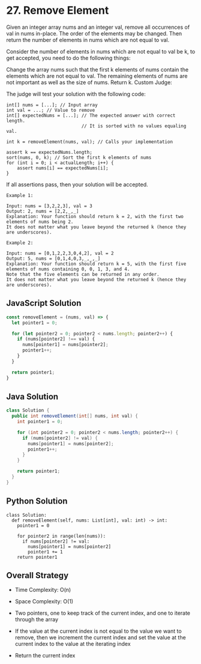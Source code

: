 # 27. Remove Element
Given an integer array nums and an integer val, remove all occurrences of val in nums in-place. The order of the elements may be changed. Then return the number of elements in nums which are not equal to val.

Consider the number of elements in nums which are not equal to val be k, to get accepted, you need to do the following things:

Change the array nums such that the first k elements of nums contain the elements which are not equal to val. The remaining elements of nums are not important as well as the size of nums.
Return k.
Custom Judge:

The judge will test your solution with the following code:
```
int[] nums = [...]; // Input array
int val = ...; // Value to remove
int[] expectedNums = [...]; // The expected answer with correct length.
                            // It is sorted with no values equaling val.

int k = removeElement(nums, val); // Calls your implementation

assert k == expectedNums.length;
sort(nums, 0, k); // Sort the first k elements of nums
for (int i = 0; i < actualLength; i++) {
    assert nums[i] == expectedNums[i];
}
```
If all assertions pass, then your solution will be accepted.

 
```
Example 1:

Input: nums = [3,2,2,3], val = 3
Output: 2, nums = [2,2,_,_]
Explanation: Your function should return k = 2, with the first two elements of nums being 2.
It does not matter what you leave beyond the returned k (hence they are underscores).

Example 2:

Input: nums = [0,1,2,2,3,0,4,2], val = 2
Output: 5, nums = [0,1,4,0,3,_,_,_]
Explanation: Your function should return k = 5, with the first five elements of nums containing 0, 0, 1, 3, and 4.
Note that the five elements can be returned in any order.
It does not matter what you leave beyond the returned k (hence they are underscores).
```

## JavaScript Solution
```js
const removeElement = (nums, val) => {
  let pointer1 = 0;

  for (let pointer2 = 0; pointer2 < nums.length; pointer2++) {
    if (nums[pointer2] !== val) {
      nums[pointer1] = nums[pointer2];
      pointer1++;
    }
  }

  return pointer1;
}

```

## Java Solution
```java
class Solution {
  public int removeElement(int[] nums, int val) {
    int pointer1 = 0;

    for (int pointer2 = 0; pointer2 < nums.length; pointer2++) {
      if (nums[pointer2] != val) {
        nums[pointer1] = nums[pointer2];
        pointer1++;
      }
    }

    return pointer1;
  }
}

```

## Python Solution
```py3
class Solution:
  def removeElement(self, nums: List[int], val: int) -> int:
    pointer1 = 0

    for pointer2 in range(len(nums)):
      if nums[pointer2] != val:
        nums[pointer1] = nums[pointer2]
        pointer1 += 1
    return pointer1
```

## Overall Strategy
- Time Complexity: O(n)
- Space Complexity: O(1)

- Two pointers, one to keep track of the current index, and one to iterate through the array
- If the value at the current index is not equal to the value we want to remove, then we increment the current index and set the value at the current index to the value at the iterating index
- Return the current index

